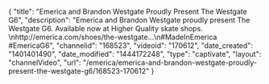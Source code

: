 {
    "title": "Emerica and Brandon Westgate Proudly Present The Westgate G6",
    "description": "Emerica and Brandon Westgate proudly present The Westgate G6. Available now at Higher Quality skate shops. \nhttp:\/\/emerica.com\/shoes\/the-westgate...\n#MadeInEmerica #EmericaG6",
    "channelid": "168523",
    "videoid": "170612",
    "date_created": "1401401490",
    "date_modified": "1444172248",
    "type": "captivate",
    "layout": "channelVideo",
    "url": "\/emerica\/emerica-and-brandon-westgate-proudly-present-the-westgate-g6\/168523-170612"
}